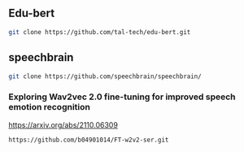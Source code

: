 ## Edu-bert
```bash
git clone https://github.com/tal-tech/edu-bert.git
```

## speechbrain
```bash
git clone https://github.com/speechbrain/speechbrain/
```

### Exploring Wav2vec 2.0 fine-tuning for improved speech emotion recognition

https://arxiv.org/abs/2110.06309

```bash
https://github.com/b04901014/FT-w2v2-ser.git
```